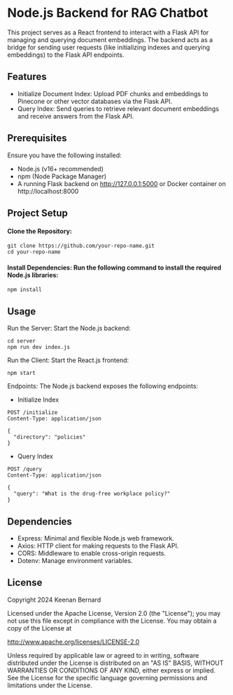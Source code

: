 # Node.js Backend for RAG Chatbot

This project serves as a React frontend to interact with a Flask API for managing and querying document embeddings. The backend acts as a bridge for sending user requests (like initializing indexes and querying embeddings) to the Flask API endpoints.

## Features

- Initialize Document Index: Upload PDF chunks and embeddings to Pinecone or other vector databases via the Flask API.
- Query Index: Send queries to retrieve relevant document embeddings and receive answers from the Flask API.

## Prerequisites

Ensure you have the following installed:

- Node.js (v16+ recommended)
- npm (Node Package Manager)
- A running Flask backend on http://127.0.0.1:5000 or Docker container on http://localhost:8000

## Project Setup

#### Clone the Repository:
``` 
git clone https://github.com/your-repo-name.git
cd your-repo-name 
```

#### Install Dependencies: Run the following command to install the required Node.js libraries:
```
npm install
```

## Usage
Run the Server: Start the Node.js backend:
```
cd server
npm run dev index.js
```
Run the Client: Start the React.js frontend:
```
npm start
```
Endpoints: The Node.js backend exposes the following endpoints:
- Initialize Index
```
POST /initialize
Content-Type: application/json

{
  "directory": "policies"
}
```
- Query Index
```
POST /query
Content-Type: application/json

{
  "query": "What is the drug-free workplace policy?"
}
```

## Dependencies

- Express: Minimal and flexible Node.js web framework.
- Axios: HTTP client for making requests to the Flask API.
- CORS: Middleware to enable cross-origin requests.
- Dotenv: Manage environment variables.

## License
Copyright 2024 Keenan Bernard

Licensed under the Apache License, Version 2.0 (the "License");
you may not use this file except in compliance with the License.
You may obtain a copy of the License at

http://www.apache.org/licenses/LICENSE-2.0

Unless required by applicable law or agreed to in writing, software
distributed under the License is distributed on an "AS IS" BASIS,
WITHOUT WARRANTIES OR CONDITIONS OF ANY KIND, either express or implied.
See the License for the specific language governing permissions and
limitations under the License.